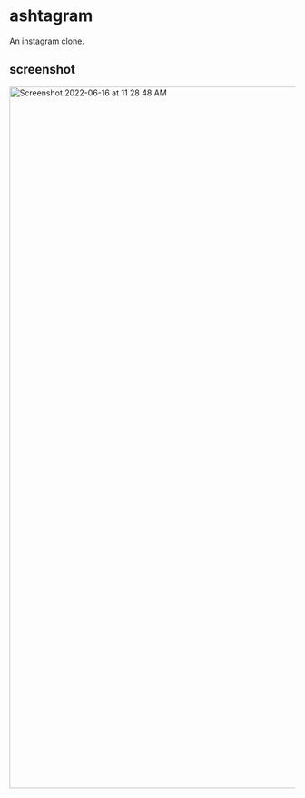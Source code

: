 # ashtagram
An instagram clone.

## screenshot

<img width="1235" alt="Screenshot 2022-06-16 at 11 28 48 AM" src="https://user-images.githubusercontent.com/5203107/174001836-a6d210b0-597a-4123-9ea3-b24a6a807323.png">
